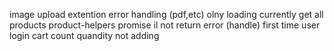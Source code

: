 image upload extention error handling (pdf,etc) olny loading currently
get all products product-helpers promise il not return error (handle)
first time user login cart count 
quandity not adding 
